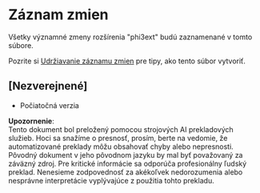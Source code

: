 # Záznam zmien

Všetky významné zmeny rozšírenia "phi3ext" budú zaznamenané v tomto súbore.

Pozrite si [Udržiavanie záznamu zmien](http://keepachangelog.com/) pre tipy, ako tento súbor vytvoriť.

## [Nezverejnené]

- Počiatočná verzia

**Upozornenie**:  
Tento dokument bol preložený pomocou strojových AI prekladových služieb. Hoci sa snažíme o presnosť, prosím, berte na vedomie, že automatizované preklady môžu obsahovať chyby alebo nepresnosti. Pôvodný dokument v jeho pôvodnom jazyku by mal byť považovaný za záväzný zdroj. Pre kritické informácie sa odporúča profesionálny ľudský preklad. Nenesieme zodpovednosť za akékoľvek nedorozumenia alebo nesprávne interpretácie vyplývajúce z použitia tohto prekladu.